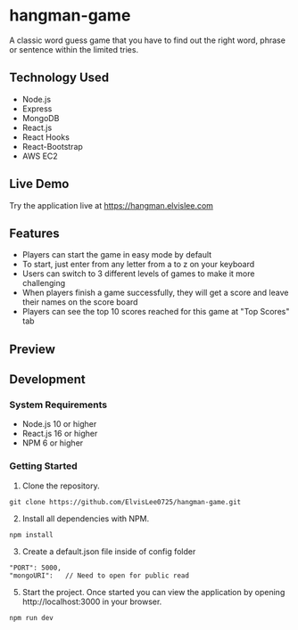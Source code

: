 # hangman-game

A classic word guess game that you have to find out the right word, phrase or sentence within the limited tries.

## Technology Used

- Node.js
- Express
- MongoDB
- React.js
- React Hooks
- React-Bootstrap
- AWS EC2

## Live Demo

Try the application live at https://hangman.elvislee.com

## Features

- Players can start the game in easy mode by default
- To start, just enter from any letter from a to z on your keyboard
- Users can switch to 3 different levels of games to make it more challenging
- When players finish a game successfully, they will get a score and leave their names on the score board
- Players can see the top 10 scores reached for this game at "Top Scores" tab

## Preview

## Development

### System Requirements

- Node.js 10 or higher
- React.js 16 or higher
- NPM 6 or higher

### Getting Started

1. Clone the repository.

```
git clone https://github.com/ElvisLee0725/hangman-game.git
```

2. Install all dependencies with NPM.

```
npm install
```

3. Create a default.json file inside of config folder

```
"PORT": 5000,
"mongoURI":   // Need to open for public read
```

5. Start the project. Once started you can view the application by opening http://localhost:3000 in your browser.

```
npm run dev
```
